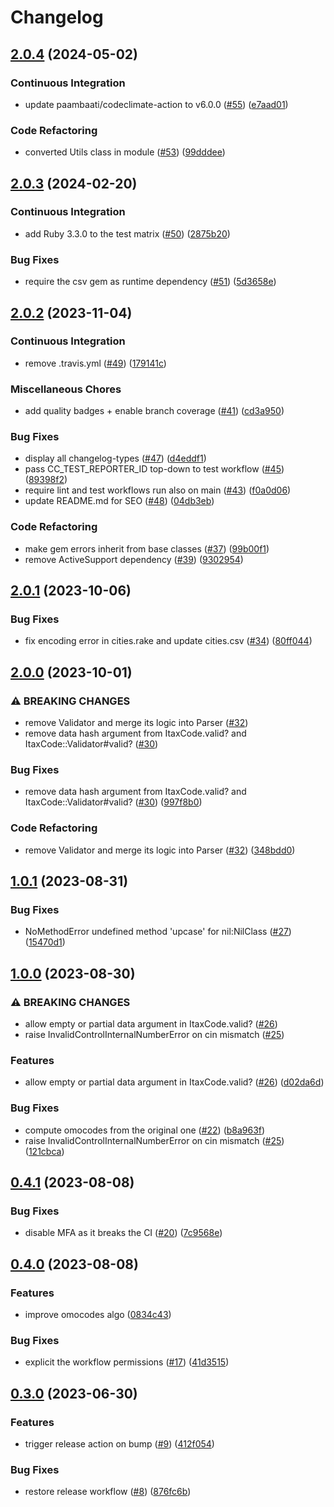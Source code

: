 # Changelog

## [2.0.4](https://github.com/matteoredz/itax-code/compare/v2.0.3...v2.0.4) (2024-05-02)


### Continuous Integration

* update paambaati/codeclimate-action to v6.0.0 ([#55](https://github.com/matteoredz/itax-code/issues/55)) ([e7aad01](https://github.com/matteoredz/itax-code/commit/e7aad0168aa18df97235171082e9bd40287dee84))


### Code Refactoring

* converted Utils class in module ([#53](https://github.com/matteoredz/itax-code/issues/53)) ([99dddee](https://github.com/matteoredz/itax-code/commit/99dddee715b3bc5deccd27c6734832e7f9ec7cd0))

## [2.0.3](https://github.com/matteoredz/itax-code/compare/v2.0.2...v2.0.3) (2024-02-20)


### Continuous Integration

* add Ruby 3.3.0 to the test matrix ([#50](https://github.com/matteoredz/itax-code/issues/50)) ([2875b20](https://github.com/matteoredz/itax-code/commit/2875b2002d56327a0fbd652b275235093afebd62))


### Bug Fixes

* require the csv gem as runtime dependency ([#51](https://github.com/matteoredz/itax-code/issues/51)) ([5d3658e](https://github.com/matteoredz/itax-code/commit/5d3658ee8b4394a72555d3538b5ff30a18386491))

## [2.0.2](https://github.com/matteoredz/itax-code/compare/v2.0.1...v2.0.2) (2023-11-04)


### Continuous Integration

* remove .travis.yml ([#49](https://github.com/matteoredz/itax-code/issues/49)) ([179141c](https://github.com/matteoredz/itax-code/commit/179141c9fc6aedefaad7f38cab70d6aa0d31e478))


### Miscellaneous Chores

* add quality badges + enable branch coverage ([#41](https://github.com/matteoredz/itax-code/issues/41)) ([cd3a950](https://github.com/matteoredz/itax-code/commit/cd3a950d85bf499526e7aa89dd468cb324e60e1b))


### Bug Fixes

* display all changelog-types ([#47](https://github.com/matteoredz/itax-code/issues/47)) ([d4eddf1](https://github.com/matteoredz/itax-code/commit/d4eddf109fc2bf112ded9f7ee7fca4d188269aaa))
* pass CC_TEST_REPORTER_ID top-down to test workflow ([#45](https://github.com/matteoredz/itax-code/issues/45)) ([89398f2](https://github.com/matteoredz/itax-code/commit/89398f2fd681f62296268a1aeffd6f0782ccdf95))
* require lint and test workflows run also on main ([#43](https://github.com/matteoredz/itax-code/issues/43)) ([f0a0d06](https://github.com/matteoredz/itax-code/commit/f0a0d06cc3682c39b2a5036d7bddc205eb0fc21c))
* update README.md for SEO ([#48](https://github.com/matteoredz/itax-code/issues/48)) ([04db3eb](https://github.com/matteoredz/itax-code/commit/04db3eb4299e22b598fd13223fb4f8e36da52539))


### Code Refactoring

* make gem errors inherit from base classes ([#37](https://github.com/matteoredz/itax-code/issues/37)) ([99b00f1](https://github.com/matteoredz/itax-code/commit/99b00f152d9172bebd5f59d4d69e187cf7968a23))
* remove ActiveSupport dependency ([#39](https://github.com/matteoredz/itax-code/issues/39)) ([9302954](https://github.com/matteoredz/itax-code/commit/93029541f510924a92acdf413f33a1b9ea939230))

## [2.0.1](https://github.com/matteoredz/itax-code/compare/v2.0.0...v2.0.1) (2023-10-06)


### Bug Fixes

* fix encoding error in cities.rake and update cities.csv ([#34](https://github.com/matteoredz/itax-code/issues/34)) ([80ff044](https://github.com/matteoredz/itax-code/commit/80ff044cfd4961348304f3d99b3f7bbe96773a4f))

## [2.0.0](https://github.com/matteoredz/itax-code/compare/v1.0.1...v2.0.0) (2023-10-01)


### ⚠ BREAKING CHANGES

* remove Validator and merge its logic into Parser ([#32](https://github.com/matteoredz/itax-code/issues/32))
* remove data hash argument from ItaxCode.valid? and ItaxCode::Validator#valid? ([#30](https://github.com/matteoredz/itax-code/issues/30))

### Bug Fixes

* remove data hash argument from ItaxCode.valid? and ItaxCode::Validator#valid? ([#30](https://github.com/matteoredz/itax-code/issues/30)) ([997f8b0](https://github.com/matteoredz/itax-code/commit/997f8b0b9f4bc00012475950a84465bf06b73a52))


### Code Refactoring

* remove Validator and merge its logic into Parser ([#32](https://github.com/matteoredz/itax-code/issues/32)) ([348bdd0](https://github.com/matteoredz/itax-code/commit/348bdd003d1709b0dd2d41e58b0307a1b8e23ab1))

## [1.0.1](https://github.com/matteoredz/itax-code/compare/v1.0.0...v1.0.1) (2023-08-31)


### Bug Fixes

* NoMethodError undefined method 'upcase' for nil:NilClass ([#27](https://github.com/matteoredz/itax-code/issues/27)) ([15470d1](https://github.com/matteoredz/itax-code/commit/15470d104a8c0c958e24de199243692e88a94b92))

## [1.0.0](https://github.com/matteoredz/itax-code/compare/v0.4.1...v1.0.0) (2023-08-30)


### ⚠ BREAKING CHANGES

* allow empty or partial data argument in ItaxCode.valid? ([#26](https://github.com/matteoredz/itax-code/issues/26))
* raise InvalidControlInternalNumberError on cin mismatch ([#25](https://github.com/matteoredz/itax-code/issues/25))

### Features

* allow empty or partial data argument in ItaxCode.valid? ([#26](https://github.com/matteoredz/itax-code/issues/26)) ([d02da6d](https://github.com/matteoredz/itax-code/commit/d02da6d17a4c04e1a5e07d7dd9d9d966479346bd))


### Bug Fixes

* compute omocodes from the original one ([#22](https://github.com/matteoredz/itax-code/issues/22)) ([b8a963f](https://github.com/matteoredz/itax-code/commit/b8a963faba2c46e1d23c0dc643a257aabd648dd9))
* raise InvalidControlInternalNumberError on cin mismatch ([#25](https://github.com/matteoredz/itax-code/issues/25)) ([121cbca](https://github.com/matteoredz/itax-code/commit/121cbcaf75788c99bee4ffd7a997d07783a7fc15))

## [0.4.1](https://github.com/matteoredz/itax-code/compare/v0.4.0...v0.4.1) (2023-08-08)


### Bug Fixes

* disable MFA as it breaks the CI ([#20](https://github.com/matteoredz/itax-code/issues/20)) ([7c9568e](https://github.com/matteoredz/itax-code/commit/7c9568e66618e324d4da137ddc6d0680b6900daa))

## [0.4.0](https://github.com/matteoredz/itax-code/compare/v0.3.0...v0.4.0) (2023-08-08)


### Features

* improve omocodes algo ([0834c43](https://github.com/matteoredz/itax-code/commit/0834c4372d300e29057bc283556b6af532cca722))


### Bug Fixes

* explicit the workflow permissions ([#17](https://github.com/matteoredz/itax-code/issues/17)) ([41d3515](https://github.com/matteoredz/itax-code/commit/41d35154db7f18622369a0b35ce0eb6b13fe4812))

## [0.3.0](https://github.com/matteoredz/itax-code/compare/v0.2.0...v0.3.0) (2023-06-30)


### Features

* trigger release action on bump ([#9](https://github.com/matteoredz/itax-code/issues/9)) ([412f054](https://github.com/matteoredz/itax-code/commit/412f054a9e93d95bcf86244121c3097c8e76f515))


### Bug Fixes

* restore release workflow ([#8](https://github.com/matteoredz/itax-code/issues/8)) ([876fc6b](https://github.com/matteoredz/itax-code/commit/876fc6bb69d31e73e611a0e74ee1b27ed2fea966))
